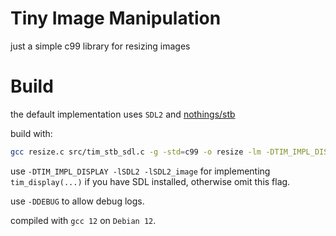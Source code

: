 # Tiny Image Manipulation
just a simple c99 library for resizing images

# Build
the default implementation uses `SDL2` and [nothings/stb](https://github.com/nothings/stb)

build with:
```sh
gcc resize.c src/tim_stb_sdl.c -g -std=c99 -o resize -lm -DTIM_IMPL_DISPLAY -lSDL2 -lSDL2_image -DDEBUG
```

use `-DTIM_IMPL_DISPLAY -lSDL2 -lSDL2_image` for implementing `tim_display(...)` if you have SDL installed, otherwise omit this flag.

use `-DDEBUG` to allow debug logs.

compiled with `gcc 12` on `Debian 12`.
